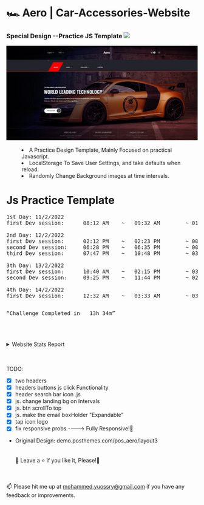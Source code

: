 # <a>🏎️ Aero | Car-Accessories-Website</a>

<h3>Special Design --Practice JS Template <img src="https://media.giphy.com/media/O58wTsoBqBqMw/giphy.gif" width="30px" style="max-width: 100%;"></h3>

![Preview page](head.jpg)

<menu>
  <li>A Practice Design Template, Mainly Focused on practical Javascript.</li>
  <li>LocalStorage To Save User Settings, and take defaults when reload.</li>
  <li>Randomly Change Background images at time intervals.</li>

</menu>

# Js Practice Template

<pre>
1st Day: 11/2/2022
first Dev session:      08:12 AM    ~   09:32 AM        ~ 01h 20m

2nd Day: 12/2/2022
first Dev session:      02:12 PM    ~   02:23 PM        ~ 00h 11m
second Dev session:     06:28 PM    ~   06:35 PM        ~ 00h 07m
third Dev session:      07:47 PM    ~   10:48 PM        ~ 03h 01m

3th Day: 13/2/2022
first Dev session:      10:40 AM    ~   02:15 PM        ~ 03h 35m
second Dev session:     09:25 PM    ~   11:44 PM        ~ 02h 19m

4th Day: 14/2/2022
first Dev session:      12:32 AM    ~   03:33 AM        ~ 03h 01m

</pre>

<pre><q>Challenge Completed in   13h 34m</q></pre>

<br>
<br>
<br>

<details>
    <summary>Website Stats Report</summary>
    <img src="Live Stats report.jpg"/>
</details>
<br>
<br>

TODO:

- [x] two headers
- [x] headers buttons js click Functionality
- [x] header search bar icon .js
- [x] js. change landing bg on Intervals
- [x] js. btn scrollTo top
- [x] js. make the email boxHolder "Expandable"
- [x] tap icon logo
- [x] fix responsive probs ----> Fully Responsive!🥳

- Original Design: demo.posthemes.com/pos_aero/layout3
  <br>
  <br>
  <br>
  🍬 Leave a :star:&nbsp;if you like it, Please!🤩

<br>

📫 Please hit me up at mohammed.yuossry@gmail.com if you have any feedback or improvements.
